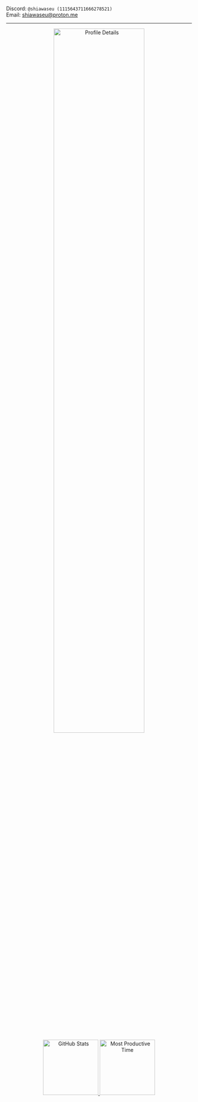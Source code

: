 Discord: `@shiawaseu (1115643711666278521)`  
Email: <a href="mailto:shiawaseu@proton.me">shiawaseu@proton.me</a>  

---

<p align="center">
  <a href="https://github.com/shiawaseu">
    <img src="http://github-profile-summary-cards.vercel.app/api/cards/profile-details?username=shiawaseu&theme=github_dark" alt="Profile Details" width="70%"/>
  </a>
</p>

<p align="center">
  <a href="https://github.com/shiawaseu">
    <img src="http://github-profile-summary-cards.vercel.app/api/cards/stats?username=shiawaseu&theme=github_dark" alt="GitHub Stats" height="150em"/>
    <img src="http://github-profile-summary-cards.vercel.app/api/cards/productive-time?username=shiawaseu&theme=github_dark" alt="Most Productive Time" height="150em"/>
  </a>
</p>
